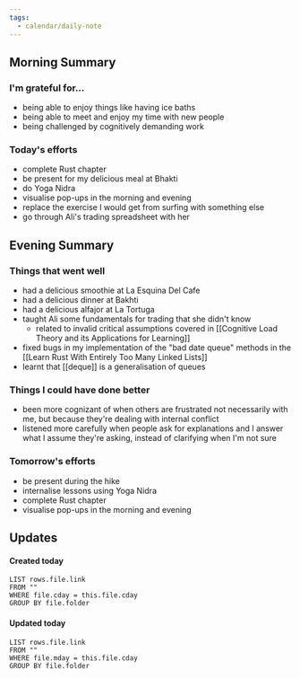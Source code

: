 ```yaml
---
tags:
  - calendar/daily-note
---
```


## Morning Summary

### I'm grateful for...

- being able to enjoy things like having ice baths
- being able to meet and enjoy my time with new people
- being challenged by cognitively demanding work

### Today's efforts

- complete Rust chapter
- be present for my delicious meal at Bhakti
- do Yoga Nidra
- visualise pop-ups in the morning and evening
- replace the exercise I would get from surfing with something else
- go through Ali's trading spreadsheet with her

## Evening Summary

### Things that went well

- had a delicious smoothie at La Esquina Del Cafe
- had a delicious dinner at Bakhti
- had a delicious alfajor at La Tortuga
- taught Ali some fundamentals for trading that she didn't know
	- related to invalid critical assumptions covered in [[Cognitive Load Theory and its Applications for Learning]]
- fixed bugs in my implementation of the "bad date queue" methods in the [[Learn Rust With Entirely Too Many Linked Lists]]
- learnt that [[deque]] is a generalisation of queues 

### Things I could have done better

- been more cognizant of when others are frustrated not necessarily with me, but because they're dealing with internal conflict
- listened more carefully when people ask for explanations and I answer what I assume they're asking, instead of clarifying when I'm not sure

### Tomorrow's efforts

- be present during the hike 
- internalise lessons using Yoga Nidra
- complete Rust chapter
- visualise pop-ups in the morning and evening

## Updates

#### Created today

```dataview
LIST rows.file.link
FROM ""
WHERE file.cday = this.file.cday
GROUP BY file.folder
```

#### Updated today

```dataview
LIST rows.file.link
FROM ""
WHERE file.mday = this.file.cday
GROUP BY file.folder
```
